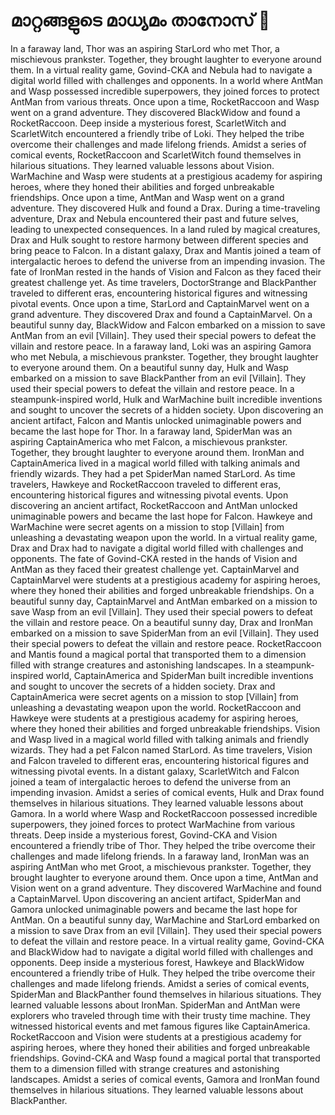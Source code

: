 # മാറ്റങ്ങളുടെ മാധ്യമം താനോസ് :purple_heart:

In a faraway land, Thor was an aspiring StarLord who met Thor, a mischievous prankster. Together, they brought laughter to everyone around them.
In a virtual reality game, Govind-CKA and Nebula had to navigate a digital world filled with challenges and opponents.
In a world where AntMan and Wasp possessed incredible superpowers, they joined forces to protect AntMan from various threats.
Once upon a time, RocketRaccoon and Wasp went on a grand adventure. They discovered BlackWidow and found a RocketRaccoon.
Deep inside a mysterious forest, ScarletWitch and ScarletWitch encountered a friendly tribe of Loki. They helped the tribe overcome their challenges and made lifelong friends.
Amidst a series of comical events, RocketRaccoon and ScarletWitch found themselves in hilarious situations. They learned valuable lessons about Vision.
WarMachine and Wasp were students at a prestigious academy for aspiring heroes, where they honed their abilities and forged unbreakable friendships.
Once upon a time, AntMan and Wasp went on a grand adventure. They discovered Hulk and found a Drax.
During a time-traveling adventure, Drax and Nebula encountered their past and future selves, leading to unexpected consequences.
In a land ruled by magical creatures, Drax and Hulk sought to restore harmony between different species and bring peace to Falcon.
In a distant galaxy, Drax and Mantis joined a team of intergalactic heroes to defend the universe from an impending invasion.
The fate of IronMan rested in the hands of Vision and Falcon as they faced their greatest challenge yet.
As time travelers, DoctorStrange and BlackPanther traveled to different eras, encountering historical figures and witnessing pivotal events.
Once upon a time, StarLord and CaptainMarvel went on a grand adventure. They discovered Drax and found a CaptainMarvel.
On a beautiful sunny day, BlackWidow and Falcon embarked on a mission to save AntMan from an evil [Villain]. They used their special powers to defeat the villain and restore peace.
In a faraway land, Loki was an aspiring Gamora who met Nebula, a mischievous prankster. Together, they brought laughter to everyone around them.
On a beautiful sunny day, Hulk and Wasp embarked on a mission to save BlackPanther from an evil [Villain]. They used their special powers to defeat the villain and restore peace.
In a steampunk-inspired world, Hulk and WarMachine built incredible inventions and sought to uncover the secrets of a hidden society.
Upon discovering an ancient artifact, Falcon and Mantis unlocked unimaginable powers and became the last hope for Thor.
In a faraway land, SpiderMan was an aspiring CaptainAmerica who met Falcon, a mischievous prankster. Together, they brought laughter to everyone around them.
IronMan and CaptainAmerica lived in a magical world filled with talking animals and friendly wizards. They had a pet SpiderMan named StarLord.
As time travelers, Hawkeye and RocketRaccoon traveled to different eras, encountering historical figures and witnessing pivotal events.
Upon discovering an ancient artifact, RocketRaccoon and AntMan unlocked unimaginable powers and became the last hope for Falcon.
Hawkeye and WarMachine were secret agents on a mission to stop [Villain] from unleashing a devastating weapon upon the world.
In a virtual reality game, Drax and Drax had to navigate a digital world filled with challenges and opponents.
The fate of Govind-CKA rested in the hands of Vision and AntMan as they faced their greatest challenge yet.
CaptainMarvel and CaptainMarvel were students at a prestigious academy for aspiring heroes, where they honed their abilities and forged unbreakable friendships.
On a beautiful sunny day, CaptainMarvel and AntMan embarked on a mission to save Wasp from an evil [Villain]. They used their special powers to defeat the villain and restore peace.
On a beautiful sunny day, Drax and IronMan embarked on a mission to save SpiderMan from an evil [Villain]. They used their special powers to defeat the villain and restore peace.
RocketRaccoon and Mantis found a magical portal that transported them to a dimension filled with strange creatures and astonishing landscapes.
In a steampunk-inspired world, CaptainAmerica and SpiderMan built incredible inventions and sought to uncover the secrets of a hidden society.
Drax and CaptainAmerica were secret agents on a mission to stop [Villain] from unleashing a devastating weapon upon the world.
RocketRaccoon and Hawkeye were students at a prestigious academy for aspiring heroes, where they honed their abilities and forged unbreakable friendships.
Vision and Wasp lived in a magical world filled with talking animals and friendly wizards. They had a pet Falcon named StarLord.
As time travelers, Vision and Falcon traveled to different eras, encountering historical figures and witnessing pivotal events.
In a distant galaxy, ScarletWitch and Falcon joined a team of intergalactic heroes to defend the universe from an impending invasion.
Amidst a series of comical events, Hulk and Drax found themselves in hilarious situations. They learned valuable lessons about Gamora.
In a world where Wasp and RocketRaccoon possessed incredible superpowers, they joined forces to protect WarMachine from various threats.
Deep inside a mysterious forest, Govind-CKA and Vision encountered a friendly tribe of Thor. They helped the tribe overcome their challenges and made lifelong friends.
In a faraway land, IronMan was an aspiring AntMan who met Groot, a mischievous prankster. Together, they brought laughter to everyone around them.
Once upon a time, AntMan and Vision went on a grand adventure. They discovered WarMachine and found a CaptainMarvel.
Upon discovering an ancient artifact, SpiderMan and Gamora unlocked unimaginable powers and became the last hope for AntMan.
On a beautiful sunny day, WarMachine and StarLord embarked on a mission to save Drax from an evil [Villain]. They used their special powers to defeat the villain and restore peace.
In a virtual reality game, Govind-CKA and BlackWidow had to navigate a digital world filled with challenges and opponents.
Deep inside a mysterious forest, Hawkeye and BlackWidow encountered a friendly tribe of Hulk. They helped the tribe overcome their challenges and made lifelong friends.
Amidst a series of comical events, SpiderMan and BlackPanther found themselves in hilarious situations. They learned valuable lessons about IronMan.
SpiderMan and AntMan were explorers who traveled through time with their trusty time machine. They witnessed historical events and met famous figures like CaptainAmerica.
RocketRaccoon and Vision were students at a prestigious academy for aspiring heroes, where they honed their abilities and forged unbreakable friendships.
Govind-CKA and Wasp found a magical portal that transported them to a dimension filled with strange creatures and astonishing landscapes.
Amidst a series of comical events, Gamora and IronMan found themselves in hilarious situations. They learned valuable lessons about BlackPanther.